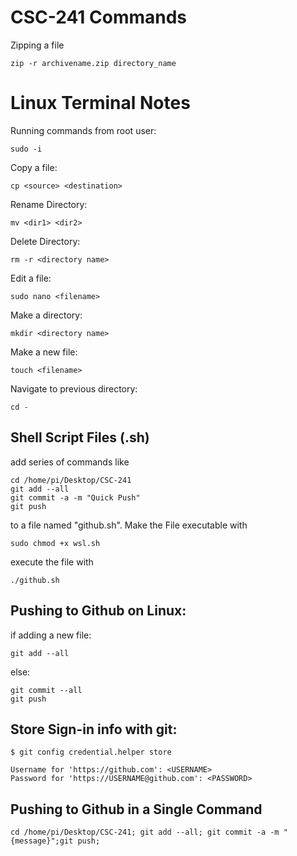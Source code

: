 # CSC-241 Commands
Zipping a file
```
zip -r archivename.zip directory_name
```
# Linux Terminal Notes
Running commands from root user:
```
sudo -i
```
Copy a file:
```
cp <source> <destination>
```
Rename Directory:
```
mv <dir1> <dir2>
```
Delete Directory:
```
rm -r <directory name>
```

Edit a file:
```
sudo nano <filename>
```

Make a directory:
```
mkdir <directory name>
```

Make a new file:
```
touch <filename>
```

Navigate to previous directory:
```
cd -
```
## Shell Script Files (.sh)
add series of commands like
```
cd /home/pi/Desktop/CSC-241
git add --all
git commit -a -m "Quick Push"
git push
```
to a file named "github.sh". Make the File executable with
```
sudo chmod +x wsl.sh
```
execute the file with
```
./github.sh
```
## Pushing to Github on Linux:
if adding a new file:
```
git add --all
```
else:
```
git commit --all
git push
```
## Store Sign-in info with git:
```
$ git config credential.helper store

Username for 'https://github.com': <USERNAME>
Password for 'https://USERNAME@github.com': <PASSWORD>
```
## Pushing to Github in a Single Command
```
cd /home/pi/Desktop/CSC-241; git add --all; git commit -a -m "{message}";git push;
```
